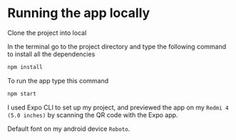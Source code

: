 # Running the app locally 

Clone the project into local

In the terminal go to the project directory and type the following command to install all the dependencies

```bash
npm install
```

To run the app type this command

```bash
npm start
```

I used Expo CLI to set up my project, and previewed the app on my `Redmi 4 (5.0 inches)` by scanning the QR code with the Expo app. 

Default font on my android device `Roboto`.
